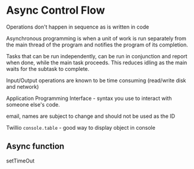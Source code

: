 # Async Control Flow

Operations don't happen in sequence as is written in code

Asynchronous programming is when a unit of work is run separately from the main thread of the program and notifies the program of its completion.

Tasks that can be run independently, can be run in conjunction and report when done, while the main task proceeds. This reduces idling as the main waits
for the subtask to complete.

Input/Output operations are known to be time consuming (read/write disk and network)

Application Programming Interface - syntax you use to interact with someone else's code.

email, names are subject to change and should not be used as the ID

Twillio
`console.table` - good way to display object in console
## Async function
setTimeOut
